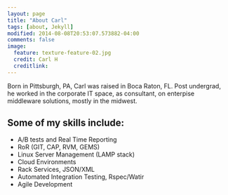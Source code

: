 ```yaml
---
layout: page
title: "About Carl"
tags: [about, Jekyll]
modified: 2014-08-08T20:53:07.573882-04:00
comments: false
image:
  feature: texture-feature-02.jpg
  credit: Carl H
  creditlink: 
---
```


Born in Pittsburgh, PA, Carl was raised in Boca Raton, FL. Post undergrad, he worked in the corporate IT space, as consultant, on enterpise middleware solutions, mostly in the midwest.

## Some of my skills include:

* A/B tests and Real Time Reporting
* RoR (GIT, CAP, RVM, GEMS)
* Linux Server Management (LAMP stack)
* Cloud Environments
* Rack Services, JSON/XML
* Automated Integration Testing, Rspec/Watir
* Agile Development

